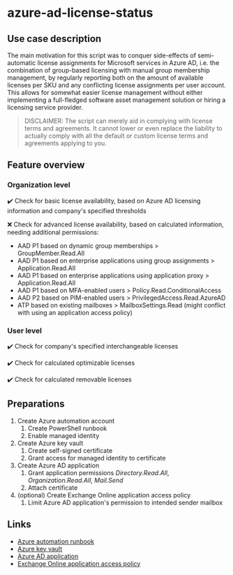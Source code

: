 # azure-ad-license-status

## Use case description

The main motivation for this script was to conquer side-effects of semi-automatic license assignments for Microsoft services in Azure AD, i.e. the combination of group-based licensing with manual group membership management, by regularly reporting both on the amount of available licenses per SKU and any conflicting license assignments per user account. This allows for somewhat easier license management without either implementing a full-fledged software asset management solution or hiring a licensing service provider.

> DISCLAIMER: The script can merely aid in complying with license terms and agreements. It cannot lower or even replace the liability to actually comply with all the default or custom license terms and agreements applying to you.

## Feature overview

### Organization level

:heavy_check_mark: Check for basic license availability, based on Azure AD licensing information and company's specified thresholds

:x: Check for advanced license availability, based on calculated information, needing additional permissions:

- AAD P1 based on dynamic group memberships > GroupMember.Read.All
- AAD P1 based on enterprise applications using group assignments > Application.Read.All
- AAD P1 based on enterprise applications using application proxy > Application.Read.All
- AAD P1 based on MFA-enabled users > Policy.Read.ConditionalAccess
- AAD P2 based on PIM-enabled users > PrivilegedAccess.Read.AzureAD
- ATP based on existing mailboxes > MailboxSettings.Read (might conflict with using an application access policy)

### User level

:heavy_check_mark: Check for company's specified interchangeable licenses

:heavy_check_mark: Check for calculated optimizable licenses

:heavy_check_mark: Check for calculated removable licenses

## Preparations

1. Create Azure automation account
   1. Create PowerShell runbook
   2. Enable managed identity
2. Create Azure key vault
   1. Create self-signed certificate
   2. Grant access for managed identity to certificate
3. Create Azure AD application
   1. Grant application permissions _Directory.Read.All_, _Organization.Read.All_, _Mail.Send_
   2. Attach certificate
4. (optional) Create Exchange Online application access policy
   1. Limit Azure AD application's permission to intended sender mailbox

## Links

- [Azure automation runbook](https://docs.microsoft.com/azure/automation/quickstarts/create-account-portal)
- [Azure key vault](https://docs.microsoft.com/azure/key-vault/general/quick-create-portal)
- [Azure AD application](https://docs.microsoft.com/azure/active-directory/develop/quickstart-register-app)
- [Exchange Online application access policy](https://docs.microsoft.com/azure/key-vault/general/quick-create-portal)
